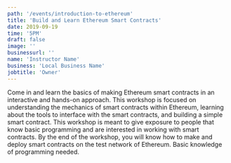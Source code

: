 ```yaml
---
path: '/events/introduction-to-ethereum'
title: 'Build and Learn Ethereum Smart Contracts'
date: 2019-09-19
time: '5PM'
draft: false
image: ''
businessurl: ''
name: 'Instructor Name'
business: 'Local Business Name'
jobtitle: 'Owner'
---
```


Come in and learn the basics of making Ethereum smart contracts in an interactive and hands-on approach. This workshop is focused on understanding the mechanics of smart contracts within Ethereum, learning about the tools to interface with the smart contracts, and building a simple smart contract. This workshop is meant to give exposure to people that know basic programming and are interested in working with smart contracts. By the end of the workshop, you will know how to make and deploy smart contracts on the test network of Ethereum. Basic knowledge of programming needed.
